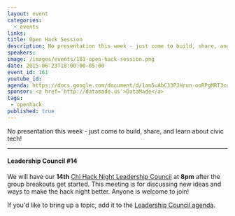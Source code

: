 ```yaml
---
layout: event
categories: 
  - events
links:
title: Open Hack Session
description: No presentation this week - just come to build, share, and learn about civic tech!
speakers:
image: /images/events/161-open-hack-session.png
date: 2015-06-23T18:00:00-05:00
event_id: 161
youtube_id: 
agenda: https://docs.google.com/document/d/1an5uAbC33PJHrun-ooRPgMRT3cqJOoxXiwYxulxv-E8/edit#
sponsor: <a href='http://datamade.us'>DataMade</a>
tags: 
 - openhack
published: true
---
```


No presentation this week - just come to build, share, and learn about civic tech!

---

#### Leadership Council #14

We will have our **14th** [Chi Hack Night Leadership Council](http://chihacknight.org/leadership-council.html) at **8pm** after the group breakouts get started. This meeting is for discussing new ideas and ways to make the hack night better. Anyone is welcome to join! 

If you'd like to bring up a topic, add it to the [Leadership Council agenda](https://docs.google.com/document/d/1pnq7WUFRNVmKuc65u6Wou14D3r-Ji-Tv1OtiSTPvMn4/edit#).